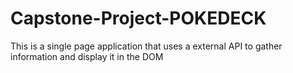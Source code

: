 # Capstone-Project-POKEDECK
This is a single page application that uses a external API to gather information and display it in the DOM
